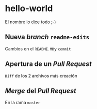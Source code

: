 # hello-world

El nombre lo dice todo ;-)

## Nueva *branch* `readme-edits`

Cambios en el `README.MD`y `commit`

## Apertura de un *Pull Request*

`Diff` de los 2 archivos más creación

## *Merge* del *Pull Request*

En la rama `master`


